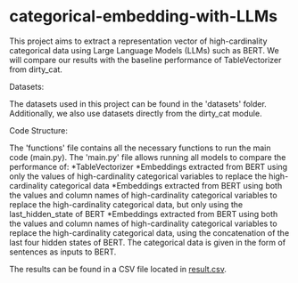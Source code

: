# categorical-embedding-with-LLMs

This project aims to extract a representation vector of high-cardinality categorical data using Large Language Models (LLMs) such as BERT. We will compare our results with the baseline performance of TableVectorizer from dirty_cat.

Datasets:

The datasets used in this project can be found in the 'datasets' folder.
Additionally, we also use datasets directly from the dirty_cat module.

Code Structure:

The 'functions' file contains all the necessary functions to run the main code (main.py).
The 'main.py' file allows running all models to compare the performance of:
    *TableVectorizer
    *Embeddings extracted from BERT using only the values of high-cardinality categorical variables to replace the high-cardinality categorical data
    *Embeddings extracted from BERT using both the values and column names of high-cardinality categorical variables to replace the high-cardinality categorical data, but only using the last_hidden_state of BERT
    *Embeddings extracted from BERT using both the values and column names of high-cardinality categorical variables to replace the high-cardinality categorical data, using the concatenation of the last four hidden states of BERT.
The categorical data is given in the form of sentences as inputs to BERT.

The results can be found in a CSV file located in [result.csv](./result/resultats.csv).
